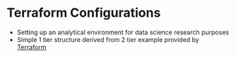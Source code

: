 # Terraform Configurations

- Setting up an analytical environment for data science research purposes
- Simple 1 tier structure derived from 2 tier example provided by [Terraform](https://www.terraform.io/intro/examples/aws.html)


